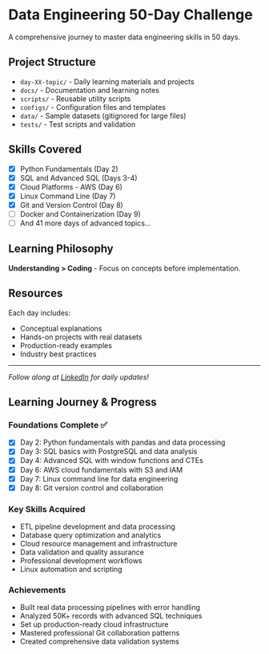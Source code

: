 # Data Engineering 50-Day Challenge
A comprehensive journey to master data engineering skills in 50 days.
## Project Structure
- `day-XX-topic/` - Daily learning materials and projects
- `docs/` - Documentation and learning notes
- `scripts/` - Reusable utility scripts
- `configs/` - Configuration files and templates
- `data/` - Sample datasets (gitignored for large files)
- `tests/` - Test scripts and validation
## Skills Covered
- [x] Python Fundamentals (Day 2)
- [x] SQL and Advanced SQL (Days 3-4)
- [x] Cloud Platforms - AWS (Day 6)
- [x] Linux Command Line (Day 7)
- [x] Git and Version Control (Day 8)
- [ ] Docker and Containerization (Day 9)
- [ ] And 41 more days of advanced topics...
## Learning Philosophy
**Understanding > Coding** - Focus on concepts before implementation.
## Resources
Each day includes:
- Conceptual explanations
- Hands-on projects with real datasets
- Production-ready examples
- Industry best practices
---
*Follow along at [LinkedIn](https://linkedin.com/in/yourprofile) for daily updates!*
## Learning Journey & Progress
### Foundations Complete ✅
- [x] Day 2: Python fundamentals with pandas and data processing
- [x] Day 3: SQL basics with PostgreSQL and data analysis
- [x] Day 4: Advanced SQL with window functions and CTEs
- [x] Day 6: AWS cloud fundamentals with S3 and IAM
- [x] Day 7: Linux command line for data engineering
- [x] Day 8: Git version control and collaboration
### Key Skills Acquired
- ETL pipeline development and data processing
- Database query optimization and analytics
- Cloud resource management and infrastructure
- Data validation and quality assurance
- Professional development workflows
- Linux automation and scripting
### Achievements
- Built real data processing pipelines with error handling
- Analyzed 50K+ records with advanced SQL techniques
- Set up production-ready cloud infrastructure
- Mastered professional Git collaboration patterns
- Created comprehensive data validation systems
